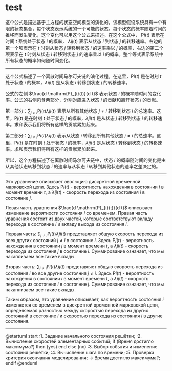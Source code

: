 # test

这个公式是描述基于主方程的状态空间模型的演化的。该模型假设系统具有一个有限的状态集合，每个状态表示系统的一个可能的状态。每个状态的概率随着时间的推移而发生变化，这个变化可以用这个公式来描述。在这个公式中， $\mathrm{P}{i}(t)$ 表示在时间 $t$ 系统处于状态 $i$ 的概率， $\lambda{i j}(t)$ 表示从状态 $i$ 到状态 $j$ 的转移速率。右边的第一个项表示在 $t$ 时刻从状态 $j$ 转移到状态 $i$ 的速率乘以 $j$ 的概率，右边的第二个项表示在 $t$ 时刻从状态 $i$ 转移到状态 $j$ 的速率乘以 $i$ 的概率。整个等式表示系统中所有状态的概率如何随时间变化。

---

这个公式描述了一个离散时间马尔可夫链的演化过程。在这里，$\mathrm{P}{i}(t)$ 是在时刻 $t$ 处于状态 $i$ 的概率，$\lambda{ij}(t)$ 是从状态 $i$ 转移到状态 $j$ 的转移速率。

公式的左侧 $\frac{d \mathrm{P}_{i}(t)}{d t}$ 表示状态 $i$ 的概率随时间的变化率。公式的右侧包含两部分，分别对应进入状态 $i$ 的贡献和离开状态 $i$ 的贡献。

第一部分：$\sum_{j \neq i} \mathrm{P}{j}(t) \lambda{ji}(t)$ 表示从所有其他状态 $j \neq i$ 转移到状态 $i$ 的总速率。这里，$\mathrm{P}{j}(t)$ 是在时刻 $t$ 处于状态 $j$ 的概率，$\lambda{ji}(t)$ 是从状态 $j$ 转移到状态 $i$ 的转移速率。求和表示我们将所有这样的贡献累加起来。

第二部分：$\sum_{j \neq i} \mathrm{P}{i}(t) \lambda{ij}(t)$ 表示从状态 $i$ 转移到所有其他状态 $j \neq i$ 的总速率。这里，$\mathrm{P}{i}(t)$ 是在时刻 $t$ 处于状态 $i$ 的概率，$\lambda{ij}(t)$ 是从状态 $i$ 转移到状态 $j$ 的转移速率。求和表示我们将所有这样的贡献累加起来。

所以，这个方程描述了在离散时间马尔可夫链中，状态 $i$ 的概率随时间的变化是由从其他状态转移到状态 $i$ 的速率与从状态 $i$ 转移到其他状态的速率之差决定的。

---

Это уравнение описывает эволюцию дискретной временной марковской цепи. Здесь $\mathrm{P}{i}(t)$ - вероятность нахождения в состоянии $i$ в момент времени $t$, а $\lambda{ij}(t)$ - скорость перехода из состояния $i$ в состояние $j$.

Левая часть уравнения $\frac{d \mathrm{P}_{i}(t)}{d t}$ описывает изменение вероятности состояния $i$ со временем. Правая часть уравнения состоит из двух частей, которые соответствуют вкладу перехода в состояние $i$ и вкладу выхода из состояния $i$.

Первая часть: $\sum_{j \neq i} \mathrm{P}{j}(t) \lambda{ji}(t)$ представляет общую скорость перехода из всех других состояний $j \neq i$ в состояние $i$. Здесь $\mathrm{P}{j}(t)$ - вероятность нахождения в состоянии $j$ в момент времени $t$, а $\lambda{ji}(t)$ - скорость перехода из состояния $j$ в состояние $i$. Суммирование означает, что мы накапливаем все такие вклады.

Вторая часть: $\sum_{j \neq i} \mathrm{P}{i}(t) \lambda{ij}(t)$ представляет общую скорость перехода из состояния $i$ во все другие состояния $j \neq i$. Здесь $\mathrm{P}{i}(t)$ - вероятность нахождения в состоянии $i$ в момент времени $t$, а $\lambda{ij}(t)$ - скорость перехода из состояния $i$ в состояние $j$. Суммирование означает, что мы накапливаем все такие вклады.

Таким образом, это уравнение описывает, как вероятность состояния $i$ изменяется со временем в дискретной временной марковской цепи, определяемая разностью между скоростью перехода из других состояний в состояние $i$ и скоростью перехода из состояния $i$ в другие состояния.

---

@startuml start :1. Задание начального состояния решётки; :2. Вычисление скоростей элементарных событий; if (Время достигло максимума?) then (yes) end else (no) :3. Выбор события и изменение состояния решётки; :4. Вычисление шага по времени; :5. Проверка критерия окончания моделирования; -> Время достигло максимума?; endif @enduml